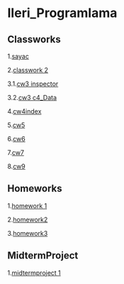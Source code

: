 # Ileri_Programlama

## Classworks

1.[sayac](https://ahmetihsansavas.github.io/Ileri_Programlama/Empty%20page.html)

2.[classwork 2](https://ahmetihsansavas.github.io/Ileri_Programlama/ArrayOdev.html)

3.1.[cw3 inspector](https://ahmetihsansavas.github.io/Ileri_Programlama/inspector.html)

3.2.[cw3 c4_Data](https://ahmetihsansavas.github.io/Ileri_Programlama/c4_data.html)

4.[cw4index](https://ahmetihsansavas.github.io/Ileri_Programlama/cw4index.html)

5.[cw5](https://ahmetihsansavas.github.io/Ileri_Programlama/cw5.html)

6.[cw6](https://ahmetihsansavas.github.io/Ileri_Programlama/cw6.html)

7.[cw7](https://ahmetihsansavas.github.io/Ileri_Programlama/cw7/cw7.html)

8.[cw9](https://ahmetihsansavas.github.io/Ileri_Programlama/cw9.html)

## Homeworks

1.[homework 1](https://ahmetihsansavas.github.io/Ileri_Programlama/Homework1.html)

2.[homework2](https://ahmetihsansavas.github.io/Ileri_Programlama/HW2/odev.html)

3.[homework3](https://ahmetihsansavas.github.io/Ileri_Programlama/hw3/man.html)

## MidtermProject

1.[midtermproject 1](https://ahmetihsansavas.github.io/Ileri_Programlama/midproject.html)
